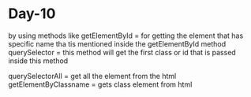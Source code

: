 # Day-10
by using methods like 
getElementById  = for getting the element that has specific name tha tis mentioned inside
the getElementById method 
querySelector   = this method will get the first class or id that is passed
inside this method

querySelectorAll  = get all the element from the html
getElementByClassname = gets class element from html